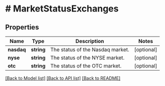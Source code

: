 # # MarketStatusExchanges

## Properties

Name | Type | Description | Notes
------------ | ------------- | ------------- | -------------
**nasdaq** | **string** | The status of the Nasdaq market. | [optional]
**nyse** | **string** | The status of the NYSE market. | [optional]
**otc** | **string** | The status of the OTC market. | [optional]

[[Back to Model list]](../../README.md#models) [[Back to API list]](../../README.md#endpoints) [[Back to README]](../../README.md)
